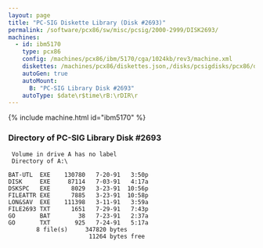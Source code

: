 ```yaml
---
layout: page
title: "PC-SIG Diskette Library (Disk #2693)"
permalink: /software/pcx86/sw/misc/pcsig/2000-2999/DISK2693/
machines:
  - id: ibm5170
    type: pcx86
    config: /machines/pcx86/ibm/5170/cga/1024kb/rev3/machine.xml
    diskettes: /machines/pcx86/diskettes.json,/disks/pcsigdisks/pcx86/diskettes.json
    autoGen: true
    autoMount:
      B: "PC-SIG Library Disk #2693"
    autoType: $date\r$time\rB:\rDIR\r
---
```


{% include machine.html id="ibm5170" %}

### Directory of PC-SIG Library Disk #2693

     Volume in drive A has no label
     Directory of A:\

    BAT-UTL  EXE    130780   7-20-91   3:50p
    DISK     EXE     87114   7-03-91   4:17a
    DSKSPC   EXE      8029   3-23-91  10:56p
    FILEATTR EXE      7885   3-23-91  10:58p
    LON&SAV  EXE    111398   3-11-91   3:59a
    FILE2693 TXT      1651   7-29-91   7:43p
    GO       BAT        38   7-23-91   2:37a
    GO       TXT       925   7-24-91   5:17a
            8 file(s)     347820 bytes
                           11264 bytes free
